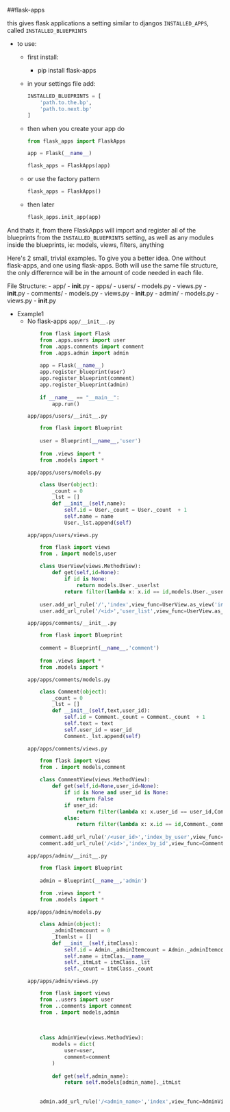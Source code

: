 ##flask-apps

this gives flask applications a setting similar to djangos `INSTALLED_APPS`,
called `INSTALLED_BLUEPRINTS`

- to use:
    - first install:
        
        - pip install flask-apps

    - in your settings file add:
        ```python
        INSTALLED_BLUEPRINTS = [
            'path.to.the.bp',
            'path.to.next.bp'
        ]
        ```

    - then when you create your app do
        ```python
        from flask_apps import FlaskApps

        app = Flask(__name__)

        flask_apps = FlaskApps(app)
    
        ```

    - or use the factory pattern
        ```python
        flask_apps = FlaskApps()
        ```

    - then later
        ```python
        flask_apps.init_app(app)
        ```

And thats it, from there FlaskApps will import and register all of the blueprints from the `INSTALLED_BLUEPRINTS` setting, as well as any modules inside the blueprints, ie: models, views, filters, anything

Here's 2 small, trivial examples. To give you a better idea. One without flask-apps, and one using flask-apps.
Both will use the same file structure, the only differernce will be in the amount of code needed in each file.

File Structure:
    -   app/
        -   __init__.py
        -   apps/
            -   users/
                - models.py
                - views.py
                - __init__.py
            -   comments/
                - models.py
                - views.py
                - __init__.py
            -   admin/
                - models.py
                - views.py
                - __init__.py
- Example1
    - No flask-apps
        `app/__init__.py`
        ```python
            from flask import Flask
            from .apps.users import user
            from .apps.comments import comment
            from .apps.admin import admin
            
            app = Flask(__name__)
            app.register_blueprint(user)
            app.register_blueprint(comment)
            app.register_blueprint(admin)
            
            if __name__ == "__main__":
                app.run()
        ```
        `app/apps/users/__init__.py`
        ```python
            from flask import Blueprint
            
            user = Blueprint(__name__,'user')
            
            from .views import *
            from .models import *
        ```
        `app/apps/users/models.py`
        ```python
            class User(object):
                _count = 0
                _lst = []
                def __init__(self,name):
                    self.id = User._count = User._count  + 1
                    self.name = name
                    User._lst.append(self)
        ```
        `app/apps/users/views.py`
        ```python
            from flask import views
            from . import models,user
            
            class UserView(views.MethodView):
                def get(self,id=None):
                    if id is None:
                        return models.User._userlst
                    return filter(lambda x: x.id == id,models.User._userlst)
            
            user.add_url_rule('/','index',view_func=UserView.as_view('index'))
            user.add_url_rule('/<id>','user_list',view_func=UserView.as_view('list'))
        ```
        `app/apps/comments/__init__.py`
        ```python
            from flask import Blueprint
            
            comment = Blueprint(__name__,'comment')
            
            from .views import *
            from .models import *
        ```
        `app/apps/comments/models.py`
        ```python
            class Comment(object):
                _count = 0
                _lst = []
                def __init__(self,text,user_id):
                    self.id = Comment._count = Comment._count  + 1
                    self.text = text
                    self.user_id = user_id
                    Comment._lst.append(self)
        ```
        `app/apps/comments/views.py`
        ```python
            from flask import views
            from . import models,comment
            
            class CommentView(views.MethodView):
                def get(self,id=None,user_id=None):
                    if id is None and user_id is None:
                        return False
                    if user_id:
                        return filter(lambda x: x.user_id == user_id,Comment._commentlst)
                    else:
                        return filter(lambda x: x.id == id,Comment._commentlst)
            
            comment.add_url_rule('/<user_id>','index_by_user',view_func=CommentView.as_view('cmt_by_user'))
            comment.add_url_rule('/<id>','index_by_id',view_func=CommentView.as_view('cmt_by_idx'))
        ```
        `app/apps/admin/__init__.py`
        ```python
            from flask import Blueprint
            
            admin = Blueprint(__name__,'admin')
            
            from .views import *
            from .models import *
        ```
        `app/apps/admin/models.py`
        ```python
            class Admin(object):
                _adminItemcount = 0
                _Itemlst = []
                def __init__(self,itmClass):
                    self.id = Admin._adminItemcount = Admin._adminItemcount + 1
                    self.name = itmClas.__name__
                    self._itmLst = itmClass._lst
                    self._count = itmClass._count
        ```
        `app/apps/admin/views.py`
        ```python
            from flask import views
            from ..users import user
            from ..comments import comment
            from . import models,admin
            
            
            
            class AdminView(views.MethodView):
                models = dict(
                    user=user,
                    comment=comment
                )
            
                def get(self,admin_name):
                    return self.models[admin_name]._itmLst
                    
            
            admin.add_url_rule('/<admin_name>','index',view_func=AdminView.as_view('index'))
        ```
